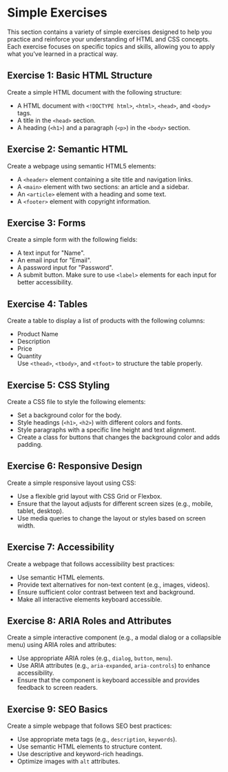 # Simple Exercises
This section contains a variety of simple exercises designed to help you practice and reinforce your understanding of HTML and CSS concepts. Each exercise focuses on specific topics and skills, allowing you to apply what you've learned in a practical way. 
## Exercise 1: Basic HTML Structure
Create a simple HTML document with the following structure:
- A HTML document with `<!DOCTYPE html>`, `<html>`, `<head>`, and `<body>` tags.
- A title in the `<head>` section.
- A heading (`<h1>`) and a paragraph (`<p>`) in the `<body>` section.
## Exercise 2: Semantic HTML
Create a webpage using semantic HTML5 elements:
- A `<header>` element containing a site title and navigation links.
- A `<main>` element with two sections: an article and a sidebar.
- An `<article>` element with a heading and some text.
- A `<footer>` element with copyright information.
## Exercise 3: Forms
Create a simple form with the following fields:
- A text input for "Name".
- An email input for "Email".
- A password input for "Password".
- A submit button.
Make sure to use `<label>` elements for each input for better accessibility.
## Exercise 4: Tables
Create a table to display a list of products with the following columns:
- Product Name
- Description
- Price
- Quantity  
Use `<thead>`, `<tbody>`, and `<tfoot>` to structure the table properly.
## Exercise 5: CSS Styling
Create a CSS file to style the following elements:
- Set a background color for the body.
- Style headings (`<h1>`, `<h2>`) with different colors and fonts.
- Style paragraphs with a specific line height and text alignment.
- Create a class for buttons that changes the background color and adds padding.
## Exercise 6: Responsive Design
Create a simple responsive layout using CSS:
- Use a flexible grid layout with CSS Grid or Flexbox.
- Ensure that the layout adjusts for different screen sizes (e.g., mobile, tablet, desktop).
- Use media queries to change the layout or styles based on screen width.
## Exercise 7: Accessibility
Create a webpage that follows accessibility best practices:
- Use semantic HTML elements.
- Provide text alternatives for non-text content (e.g., images, videos).
- Ensure sufficient color contrast between text and background.
- Make all interactive elements keyboard accessible.
## Exercise 8: ARIA Roles and Attributes
Create a simple interactive component (e.g., a modal dialog or a collapsible menu) using ARIA roles and attributes:
- Use appropriate ARIA roles (e.g., `dialog`, `button`, `menu`).
- Use ARIA attributes (e.g., `aria-expanded`, `aria-controls`) to enhance accessibility.
- Ensure that the component is keyboard accessible and provides feedback to screen readers.
## Exercise 9: SEO Basics
Create a simple webpage that follows SEO best practices:
- Use appropriate meta tags (e.g., `description`, `keywords`).
- Use semantic HTML elements to structure content.  
- Use descriptive and keyword-rich headings.
- Optimize images with `alt` attributes.
